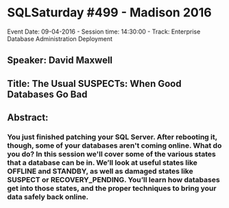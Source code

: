 # SQLSaturday #499 - Madison 2016
Event Date: 09-04-2016 - Session time: 14:30:00 - Track: Enterprise Database Administration  Deployment
## Speaker: David Maxwell
## Title: The Usual SUSPECTs: When Good Databases Go Bad
## Abstract:
### You just finished patching your SQL Server. After rebooting it, though, some of your databases aren't coming online. What do you do? In this session we'll cover some of the various states that a database can be in. We’ll look at useful states like OFFLINE and STANDBY, as well as damaged states like SUSPECT or RECOVERY_PENDING. You’ll learn how databases get into those states, and the proper techniques to bring your data safely back online.
